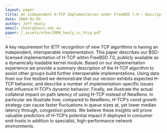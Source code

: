 ```yaml
---
layout: paper
title: An Independent H-TCP Implementation under FreeBSD 7.0 – Description and Observed Behaviour
date: 2008-01-01
author: Jeff Healy
email: jhealy@swin.edu.au
paper: /_assets/other2008_healy_cc_htcp.pdf
---
```

A key requirement for IETF recognition of new TCP algorithms is having an independent, interoperable implementation. This paper describes our BSD-licensed implementation of H-TCP within FreeBSD 7.0, publicly available as a dynamically loadable kernel module. Based on our implementation experience we provide a summary description of the H-TCP algorithm to assist other groups build further interoperable implementations. Using data from our live testbed we demonstrate that our version exhibits expected H-TCP behavior, and describe a number of implementation-specific issues that influence H-TCP’s dynamic behavior. Finally, we illustrate the actual collateral impact on path latency of using H-TCP instead of NewReno. In particular we illustrate how, compared to NewReno, H-TCP’s cwnd growth strategy can cause faster fluctuations in queue sizes at, yet lower median latency through, congestion points. We believe these insights will prove valuable predictors of H-TCP’s potential impact if deployed in consumer end-hosts in addition to specialist, high-performance network environments.
